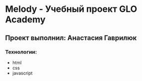 # Melody - Учебный проект GLO Academy
## Проект выполнил: Анастасия Гаврилюк
### Технологии:
- html
- css
- javascript
